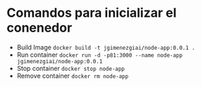 # Comandos para inicializar el conenedor

* Build Image `docker build -t jgimenezgiai/node-app:0.0.1 .`
* Run container `docker run -d -p81:3000 --name node-app jgimenezgiai/node-app:0.0.1`
* Stop container `docker stop node-app`
* Remove container `docker rm node-app`
 